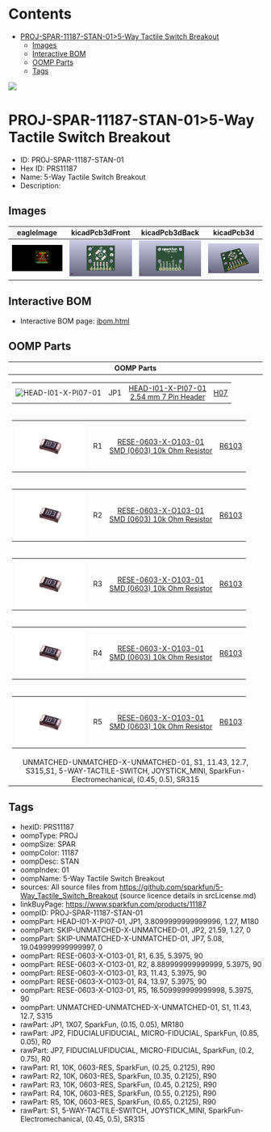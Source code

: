 



Contents
========

* [PROJ-SPAR-11187-STAN-01>5-Way Tactile Switch Breakout](#proj-spar-11187-stan-015-way-tactile-switch-breakout)
	* [Images](#images)
	* [Interactive BOM](#interactive-bom)
	* [OOMP Parts](#oomp-parts)
	* [Tags](#tags)
  
![][im]
# PROJ-SPAR-11187-STAN-01>5-Way Tactile Switch Breakout

- ID: PROJ-SPAR-11187-STAN-01
- Hex ID: PRS11187
- Name: 5-Way Tactile Switch Breakout
- Description: 

## Images
  
  

|eagleImage|kicadPcb3dFront|kicadPcb3dBack|kicadPcb3d|
| :---: | :---: | :---: | :---: |
|[![eagleImage](eagleImage_140.png)](eagleImage_600.png)|[![kicadPcb3dFront](kicadPcb3dFront_140.png)](kicadPcb3dFront_600.png)|[![kicadPcb3dBack](kicadPcb3dBack_140.png)](kicadPcb3dBack_600.png)|[![kicadPcb3d](kicadPcb3d_140.png)](kicadPcb3d_600.png)|

## Interactive BOM

- Interactive BOM page: [ibom.html](kicad/bom/ibom.html)

## OOMP Parts
  

|OOMP Parts|
| :---: |
|<table><tr><td>![HEAD-I01-X-PI07-01](https://raw.githubusercontent.com/oomlout/oomlout_OOMP_parts/main/HEAD-I01-X-PI07-01/image_140.jpg)</td><td> JP1</td><td>[HEAD-I01-X-PI07-01<br>2.54 mm 7 Pin Header](https://github.com/oomlout/oomlout_OOMP_parts/tree/main/HEAD-I01-X-PI07-01/)</td><td>[H07](https://github.com/oomlout/oomlout_OOMP_parts/tree/main/HEAD-I01-X-PI07-01/)</td></tr></table>|
|<table><tr><td>![RESE-0603-X-O103-01](https://raw.githubusercontent.com/oomlout/oomlout_OOMP_parts/main/RESE-0603-X-O103-01/image_140.jpg)</td><td> R1</td><td>[RESE-0603-X-O103-01<br>SMD (0603) 10k Ohm Resistor](https://github.com/oomlout/oomlout_OOMP_parts/tree/main/RESE-0603-X-O103-01/)</td><td>[R6103](https://github.com/oomlout/oomlout_OOMP_parts/tree/main/RESE-0603-X-O103-01/)</td></tr></table>|
|<table><tr><td>![RESE-0603-X-O103-01](https://raw.githubusercontent.com/oomlout/oomlout_OOMP_parts/main/RESE-0603-X-O103-01/image_140.jpg)</td><td> R2</td><td>[RESE-0603-X-O103-01<br>SMD (0603) 10k Ohm Resistor](https://github.com/oomlout/oomlout_OOMP_parts/tree/main/RESE-0603-X-O103-01/)</td><td>[R6103](https://github.com/oomlout/oomlout_OOMP_parts/tree/main/RESE-0603-X-O103-01/)</td></tr></table>|
|<table><tr><td>![RESE-0603-X-O103-01](https://raw.githubusercontent.com/oomlout/oomlout_OOMP_parts/main/RESE-0603-X-O103-01/image_140.jpg)</td><td> R3</td><td>[RESE-0603-X-O103-01<br>SMD (0603) 10k Ohm Resistor](https://github.com/oomlout/oomlout_OOMP_parts/tree/main/RESE-0603-X-O103-01/)</td><td>[R6103](https://github.com/oomlout/oomlout_OOMP_parts/tree/main/RESE-0603-X-O103-01/)</td></tr></table>|
|<table><tr><td>![RESE-0603-X-O103-01](https://raw.githubusercontent.com/oomlout/oomlout_OOMP_parts/main/RESE-0603-X-O103-01/image_140.jpg)</td><td> R4</td><td>[RESE-0603-X-O103-01<br>SMD (0603) 10k Ohm Resistor](https://github.com/oomlout/oomlout_OOMP_parts/tree/main/RESE-0603-X-O103-01/)</td><td>[R6103](https://github.com/oomlout/oomlout_OOMP_parts/tree/main/RESE-0603-X-O103-01/)</td></tr></table>|
|<table><tr><td>![RESE-0603-X-O103-01](https://raw.githubusercontent.com/oomlout/oomlout_OOMP_parts/main/RESE-0603-X-O103-01/image_140.jpg)</td><td> R5</td><td>[RESE-0603-X-O103-01<br>SMD (0603) 10k Ohm Resistor](https://github.com/oomlout/oomlout_OOMP_parts/tree/main/RESE-0603-X-O103-01/)</td><td>[R6103](https://github.com/oomlout/oomlout_OOMP_parts/tree/main/RESE-0603-X-O103-01/)</td></tr></table>|
|UNMATCHED-UNMATCHED-X-UNMATCHED-01, S1, 11.43, 12.7, S315,S1, 5-WAY-TACTILE-SWITCH, JOYSTICK_MINI, SparkFun-Electromechanical, (0.45, 0.5), SR315|

## Tags

- hexID: PRS11187
- oompType: PROJ
- oompSize: SPAR
- oompColor: 11187
- oompDesc: STAN
- oompIndex: 01
- oompName: 5-Way Tactile Switch Breakout
- sources: All source files from https://github.com/sparkfun/5-Way_Tactile_Switch_Breakout (source licence details in srcLicense.md)
- linkBuyPage: https://www.sparkfun.com/products/11187
- oompID: PROJ-SPAR-11187-STAN-01
- oompPart: HEAD-I01-X-PI07-01, JP1, 3.8099999999999996, 1.27, M180
- oompPart: SKIP-UNMATCHED-X-UNMATCHED-01, JP2, 21.59, 1.27, 0
- oompPart: SKIP-UNMATCHED-X-UNMATCHED-01, JP7, 5.08, 19.049999999999997, 0
- oompPart: RESE-0603-X-O103-01, R1, 6.35, 5.3975, 90
- oompPart: RESE-0603-X-O103-01, R2, 8.889999999999999, 5.3975, 90
- oompPart: RESE-0603-X-O103-01, R3, 11.43, 5.3975, 90
- oompPart: RESE-0603-X-O103-01, R4, 13.97, 5.3975, 90
- oompPart: RESE-0603-X-O103-01, R5, 16.509999999999998, 5.3975, 90
- oompPart: UNMATCHED-UNMATCHED-X-UNMATCHED-01, S1, 11.43, 12.7, S315
- rawPart: JP1, 1X07, SparkFun, (0.15, 0.05), MR180
- rawPart: JP2, FIDUCIALUFIDUCIAL, MICRO-FIDUCIAL, SparkFun, (0.85, 0.05), R0
- rawPart: JP7, FIDUCIALUFIDUCIAL, MICRO-FIDUCIAL, SparkFun, (0.2, 0.75), R0
- rawPart: R1, 10K, 0603-RES, SparkFun, (0.25, 0.2125), R90
- rawPart: R2, 10K, 0603-RES, SparkFun, (0.35, 0.2125), R90
- rawPart: R3, 10K, 0603-RES, SparkFun, (0.45, 0.2125), R90
- rawPart: R4, 10K, 0603-RES, SparkFun, (0.55, 0.2125), R90
- rawPart: R5, 10K, 0603-RES, SparkFun, (0.65, 0.2125), R90
- rawPart: S1, 5-WAY-TACTILE-SWITCH, JOYSTICK_MINI, SparkFun-Electromechanical, (0.45, 0.5), SR315



[im]: kicadPcb3d_450.png
